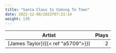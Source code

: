 ```yaml
---
title: "Santa Claus Is Coming To Town"
date: 2022-12-08/2022T07:21:14
weight: 139
---
```




 Artist | Plays 
----- | -----:
[James Taylor]({{< ref "a5709">}}) | 2
